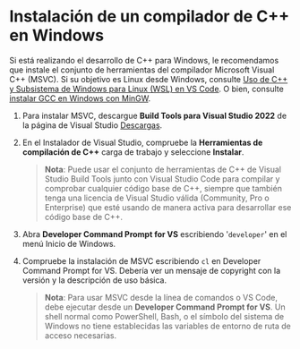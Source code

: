 <h1 data-loc-id="walkthrough.windows.install.compiler">Instalación de un compilador de C++ en Windows</h1>
<p data-loc-id="walkthrough.windows.text1">Si está realizando el desarrollo de C++ para Windows, le recomendamos que instale el conjunto de herramientas del compilador Microsoft Visual C++ (MSVC). Si su objetivo es Linux desde Windows, consulte <a href="https://code.visualstudio.com/docs/cpp/config-wsl" data-loc-id="walkthrough.windows.link.title1">Uso de C++ y Subsistema de Windows para Linux (WSL) en VS Code</a>. O bien, consulte <a href="https://code.visualstudio.com/docs/cpp/config-mingw" data-loc-id="walkthrough.windows.link.title2">instalar GCC en Windows con MinGW</a>.</p>
<ol>
<li><p data-loc-id="walkthrough.windows.text2">Para instalar MSVC, descargue <strong data-loc-id="walkthrough.windows.build.tools1">Build Tools para Visual&nbsp;Studio&nbsp;2022</strong> de la página de Visual Studio <a href="https://visualstudio.microsoft.com/downloads/#build-tools-for-visual-studio-2022" data-loc-id="walkthrough.windows.link.downloads">Descargas</a>. </p>
</li>
<li><p data-loc-id="walkthrough.windows.text3">En el Instalador de Visual Studio, compruebe la <strong data-loc-id="walkthrough.windows.build.tools2">Herramientas de compilación de C++</strong> carga de trabajo y seleccione <strong data-loc-id="walkthrough.windows.link.install">Instalar</strong>.</p>
<blockquote>
<p><strong data-loc-id="walkthrough.windows.note1">Nota</strong>: <span data-loc-id="walkthrough.windows.note1.text">Puede usar el conjunto de herramientas de C++ de Visual Studio Build Tools junto con Visual Studio Code para compilar y comprobar cualquier código base de C++, siempre que también tenga una licencia de Visual Studio válida (Community, Pro o Enterprise) que esté usando de manera activa para desarrollar ese código base de C++.</span></p>
</blockquote>
</li>
<li><p data-loc-id="walkthrough.windows.open.command.prompt">Abra <strong>Developer Command Prompt for VS</strong> escribiendo '<code>developer</code>' en el menú Inicio de Windows.</p>
</li>
<li><p data-loc-id="walkthrough.windows.check.install">Compruebe la instalación de MSVC escribiendo <code>cl</code> en <span>Developer Command Prompt for VS</span>. Debería ver un mensaje de copyright con la versión y la descripción de uso básica.</p>
<blockquote>
<p><strong data-loc-id="walkthrough.windows.note2">Nota</strong>: <span data-loc-id="walkthrough.windows.note2.text">Para usar MSVC desde la línea de comandos o VS Code, debe ejecutar desde un <strong>Developer Command Prompt for VS</strong>. Un shell normal como <span>PowerShell</span>, <span>Bash</span>, o el símbolo del sistema de Windows no tiene establecidas las variables de entorno de ruta de acceso necesarias.</span></p>
</blockquote>
</li>
</ol>